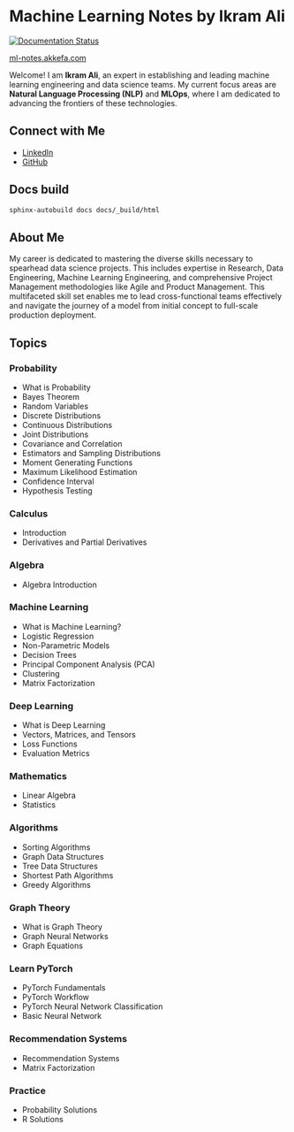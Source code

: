 # Machine Learning Notes by Ikram Ali

[![Documentation Status][rtd-badge]][rtd-link]

[rtd-badge]: https://readthedocs.org/projects/ml-math/badge/?version=latest
[rtd-link]: https://ml-notes.akkefa.com/en/latest/

[ml-notes.akkefa.com](ml-notes.akkefa.com)


Welcome! I am **Ikram Ali**, an expert in establishing and leading machine learning engineering and data science teams. My current focus areas are **Natural Language Processing (NLP)** and **MLOps**, where I am dedicated to advancing the frontiers of these technologies.

## Connect with Me

- [LinkedIn](https://www.linkedin.com/in/akkefa/)
- [GitHub](https://www.github.com/akkefa)

## Docs build

```bash
sphinx-autobuild docs docs/_build/html
```

## About Me

My career is dedicated to mastering the diverse skills necessary to spearhead data science projects. This includes expertise in Research, Data Engineering, Machine Learning Engineering, and comprehensive Project Management methodologies like Agile and Product Management. This multifaceted skill set enables me to lead cross-functional teams effectively and navigate the journey of a model from initial concept to full-scale production deployment.

## Topics

### Probability
- What is Probability
- Bayes Theorem
- Random Variables
- Discrete Distributions
- Continuous Distributions
- Joint Distributions
- Covariance and Correlation
- Estimators and Sampling Distributions
- Moment Generating Functions
- Maximum Likelihood Estimation
- Confidence Interval
- Hypothesis Testing

### Calculus
- Introduction
- Derivatives and Partial Derivatives

### Algebra
- Algebra Introduction

### Machine Learning
- What is Machine Learning?
- Logistic Regression
- Non-Parametric Models
- Decision Trees
- Principal Component Analysis (PCA)
- Clustering
- Matrix Factorization

### Deep Learning
- What is Deep Learning
- Vectors, Matrices, and Tensors
- Loss Functions
- Evaluation Metrics

### Mathematics
- Linear Algebra
- Statistics

### Algorithms
- Sorting Algorithms
- Graph Data Structures
- Tree Data Structures
- Shortest Path Algorithms
- Greedy Algorithms

### Graph Theory
- What is Graph Theory
- Graph Neural Networks
- Graph Equations

### Learn PyTorch
- PyTorch Fundamentals
- PyTorch Workflow
- PyTorch Neural Network Classification
- Basic Neural Network

### Recommendation Systems
- Recommendation Systems
- Matrix Factorization

### Practice
- Probability Solutions
- R Solutions

